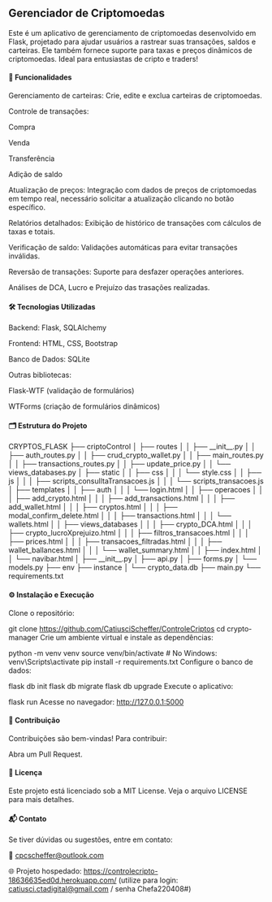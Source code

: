 <h2>Gerenciador de Criptomoedas</h2> 
<p>Este é um aplicativo de gerenciamento de criptomoedas desenvolvido em Flask, projetado para ajudar usuários a rastrear suas transações, saldos e carteiras. Ele também fornece suporte para taxas e preços dinâmicos de criptomoedas. Ideal para entusiastas de cripto e traders!</p>

<h4>🚀 Funcionalidades</h4>
Gerenciamento de carteiras: Crie, edite e exclua carteiras de criptomoedas.

Controle de transações:

Compra

Venda

Transferência

Adição de saldo

Atualização de preços: Integração com dados de preços de criptomoedas em tempo real, necessário solicitar a atualização clicando no botão específico.

Relatórios detalhados: Exibição de histórico de transações com cálculos de taxas e totais.

Verificação de saldo: Validações automáticas para evitar transações inválidas.

Reversão de transações: Suporte para desfazer operações anteriores.

Análises de DCA, Lucro e Prejuízo das trasações realizadas.

<h4>🛠️ Tecnologias Utilizadas</h4>

Backend: Flask, SQLAlchemy

Frontend: HTML, CSS, Bootstrap

Banco de Dados: SQLite

Outras bibliotecas:

Flask-WTF (validação de formulários)

WTForms (criação de formulários dinâmicos)

<h4>🗂️ Estrutura do Projeto</h4>
CRYPTOS_FLASK
    ├── criptoControl
    │   ├── routes
    │   │   ├── __init__.py
    │   │   ├── auth_routes.py
    │   │   ├── crud_crypto_wallet.py
    │   │   ├── main_routes.py
    │   │   ├── transactions_routes.py
    │   │   ├── update_price.py
    │   │   └── views_databases.py
    │   ├── static
    │   │   ├── css
    │   │   │   └── style.css
    │   │   ├── js
    │   │   │   ├── scripts_consulltaTransacoes.js
    │   │   │   └── scripts_transacoes.js
    │   ├── templates
    │   │   ├── auth
    │   │   │   └── login.html
    │   │   ├── operacoes
    │   │   │   ├── add_crypto.html
    │   │   │   ├── add_transactions.html
    │   │   │   ├── add_wallet.html
    │   │   │   ├── cryptos.html
    │   │   │   ├── modal_confirm_delete.html
    │   │   │   ├── transactions.html
    │   │   │   └── wallets.html
    │   │   ├── views_databases
    │   │   │   ├── crypto_DCA.html
    │   │   │   ├── crypto_lucroXprejuizo.html
    │   │   │   ├── filtros_transacoes.html
    │   │   │   ├── prices.html
    │   │   │   ├── transacoes_filtradas.html
    │   │   │   ├── wallet_ballances.html
    │   │   │   └── wallet_summary.html
    │   │   ├── index.html
    │   │   └── navibar.html
    │   ├── __init__.py
    │   ├── api.py
    │   ├── forms.py
    │   └── models.py
    ├── env
    ├── instance
    │   └── crypto_data.db
    ├── main.py
    └── requirements.txt


<h4>⚙️ Instalação e Execução</h4>
Clone o repositório:

git clone https://github.com/CatiusciScheffer/ControleCriptos
cd crypto-manager
Crie um ambiente virtual e instale as dependências:

python -m venv venv
source venv/bin/activate  # No Windows: venv\Scripts\activate
pip install -r requirements.txt
Configure o banco de dados:

flask db init
flask db migrate
flask db upgrade
Execute o aplicativo:

flask run
Acesse no navegador: http://127.0.0.1:5000

<h4>📝 Contribuição</h4>
Contribuições são bem-vindas! Para contribuir:

Abra um Pull Request.
<h4>📜 Licença</h4>
Este projeto está licenciado sob a MIT License. Veja o arquivo LICENSE para mais detalhes.

<h4>📬 Contato</h4>

Se tiver dúvidas ou sugestões, entre em contato:

📧 cpcscheffer@outlook.com

🌐 Projeto hospedado: https://controlecripto-18636635ed0d.herokuapp.com/ (utilize para login: catiusci.ctadigital@gmail.com / senha Chefa220408#)

